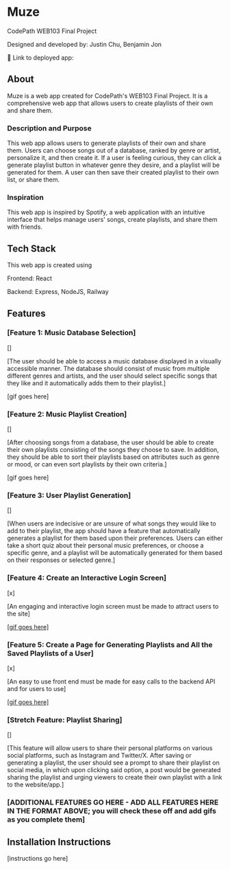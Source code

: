 # Muze 

CodePath WEB103 Final Project

Designed and developed by: Justin Chu, Benjamin Jon

🔗 Link to deployed app:

## About

Muze is a web app created for CodePath's WEB103 Final Project. It is a comprehensive web app that allows users to create playlists of their own and share them.

### Description and Purpose

This web app allows users to generate playlists of their own and share them. Users can choose songs out of a database, ranked by genre or artist, personalize it, and then create it. If a user is feeling curious, they can click a generate playlist button in whatever genre they desire, and a playlist will be generated for them. A user can then save their created playlist to their own list, or share them. 

### Inspiration

This web app is inspired by Spotify, a web application with an intuitive interface that helps manage users' songs, create playlists, and share them with friends. 

## Tech Stack

This web app is created using

Frontend: React

Backend: Express, NodeJS, Railway

## Features

### [Feature 1: Music Database Selection] 
[]

[The user should be able to access a music database displayed in a visually accessible manner. The database should consist of music from multiple different genres and artists, and the user should select specific songs that they like and it automatically adds them to their playlist.]

[gif goes here]

### [Feature 2: Music Playlist Creation] 
[]

[After choosing songs from a database, the user should be able to create their own playlists consisting of the songs they choose to save. In addition, they should be able to sort their playlists based on attributes such as genre or mood, or can even sort playlists by their own criteria.]

[gif goes here]

### [Feature 3: User Playlist Generation]
[]

[When users are indecisive or are unsure of what songs they would like to add to their playlist, the app should have a feature that automatically generates a playlist for them based upon their preferences. Users can either take a short quiz about their personal music preferences, or choose a specific genre, and a playlist will be automatically generated for them based on their responses or selected genre.]

### [Feature 4: Create an Interactive Login Screen]
[x]

[An engaging and interactive login screen must be made to attract users to the site]

[[gif goes here]](https://submissions.us-east-1.linodeobjects.com/web103/iwcZoV3R.gif)

### [Feature 5: Create a Page for Generating Playlists and All the Saved Playlists of a User]
[x]

[An easy to use front end must be made for easy calls to the backend API and for users to use]

[[gif goes here]](https://i.imgur.com/mpvKQVw.gif)




### [Stretch Feature: Playlist Sharing]
[]

[This feature will allow users to share their personal platforms on various social platforms, such as Instagram and Twitter/X. After saving or generating a playlist, the user should see a prompt to share their playlist on social media, in which upon clicking said option, a post would be generated sharing the playlist and urging viewers to create their own playlist with a link to the website/app.]


### [ADDITIONAL FEATURES GO HERE - ADD ALL FEATURES HERE IN THE FORMAT ABOVE; you will check these off and add gifs as you complete them]

## Installation Instructions

[instructions go here]
